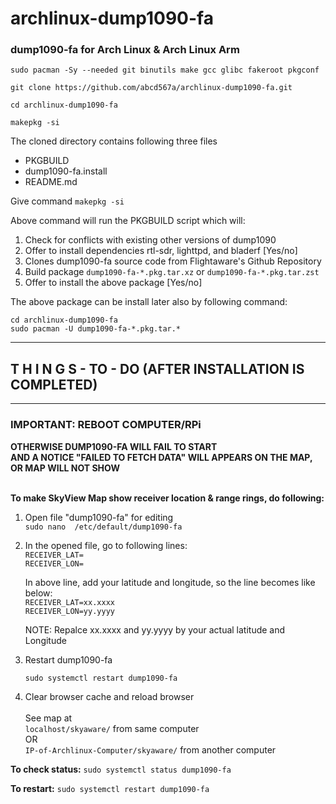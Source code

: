 # archlinux-dump1090-fa

### dump1090-fa for Arch Linux & Arch Linux Arm

```
sudo pacman -Sy --needed git binutils make gcc glibc fakeroot pkgconf   

git clone https://github.com/abcd567a/archlinux-dump1090-fa.git   

cd archlinux-dump1090-fa   

makepkg -si   

```

The cloned directory contains following three files

- PKGBUILD
- dump1090-fa.install
- README.md

Give command `makepkg -si `

Above command will run the PKGBUILD script which will: 

1. Check for conflicts with existing other versions of dump1090
2. Offer to install dependencies rtl-sdr, lighttpd, and bladerf [Yes/no]
3. Clones dump1090-fa source code from Flightaware's Github Repository
4. Build package `dump1090-fa-*.pkg.tar.xz` or `dump1090-fa-*.pkg.tar.zst`
5. Offer to install the above package [Yes/no]

The above package can be install later also by following command:
```
cd archlinux-dump1090-fa 
sudo pacman -U dump1090-fa-*.pkg.tar.*
```



***
##  T H I N G S - TO -  DO (AFTER INSTALLATION IS COMPLETED)
***

### IMPORTANT: REBOOT COMPUTER/RPi
**OTHERWISE DUMP1090-FA WILL FAIL TO START** </br>
**AND A NOTICE "FAILED TO FETCH DATA" WILL APPEARS ON THE MAP, OR MAP WILL NOT SHOW** </br></br>



**To make SkyView Map show receiver location & range rings, do following:** </br>

1. Open file "dump1090-fa" for editing  </br>
    `sudo nano  /etc/default/dump1090-fa`  </br>

2. In the opened file, go to following lines: </br>
`RECEIVER_LAT=` </br>
`RECEIVER_LON=` </br>
 
   In above line, add your latitude and longitude, so the line becomes like below:  </br>
   `RECEIVER_LAT=xx.xxxx` </br>
   `RECEIVER_LON=yy.yyyy` </br>

   NOTE: Repalce xx.xxxx and yy.yyyy by your actual latitude and Longitude  </br>
    


3. Restart dump1090-fa </br>

    `sudo systemctl restart dump1090-fa `  </br>

4. Clear browser cache and reload browser </br></br>
   See map at </br>
   `localhost/skyaware/` from same computer </br>
   OR </br>
   `IP-of-Archlinux-Computer/skyaware/` from another computer </br>

**To check status:**
`sudo systemctl status dump1090-fa `

**To restart:**
`sudo systemctl restart dump1090-fa `

</br>
</br>
